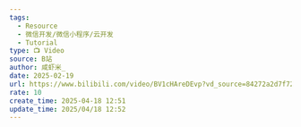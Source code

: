```yaml
---
tags:
  - Resource
  - 微信开发/微信小程序/云开发
  - Tutorial
type: 📺 Video
source: B站
author: 咸虾米_
date: 2025-02-19
url: https://www.bilibili.com/video/BV1cHAreDEvp?vd_source=84272a2d7f72158b38778819be5bc6ad
rate: 10
create_time: 2025-04-18 12:51
update_time: 2025/04/18 12:52
---
```


